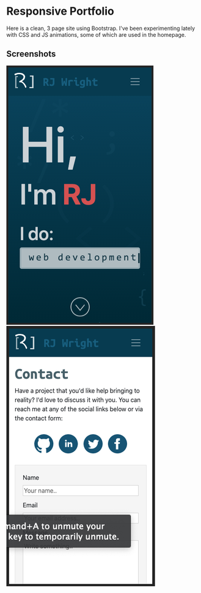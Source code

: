 # Responsive Portfolio

Here is a clean, 3 page site using Bootstrap. I've been experimenting lately with CSS and JS animations, some of which are used in the homepage.

## Screenshots

![Image of Mobile Homepage](/Assets/Screenshots/ScreenShot-mobile-homepage.png)
![Image of Mobile Contact Page](/Assets/Screenshots/ScreenShot-mobile-contact.png)